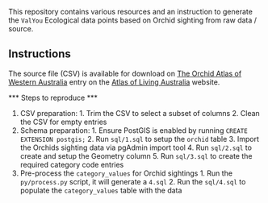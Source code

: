 This repository contains various resources and an instruction to generate the `ValYou`
Ecological data points based on Orchid sighting from raw data / source.

Instructions
------------
The source file (CSV) is available for download on [The Orchid Atlas of Western Australia](http://biocache.ala.org.au/occurrence/search?q=data_resource_uid:dr669)
entry on the [Atlas of Living Australia](http://www.ala.org.au) website.

*** Steps to reproduce ***
  1. CSV preparation:
    1. Trim the CSV to select a subset of columns
    2. Clean the CSV for empty entries
  2. Schema preparation:
    1. Ensure PostGIS is enabled by running `CREATE EXTENSION postgis;` 
    2. Run `sql/1.sql` to setup the `orchid` table
    3. Import the Orchids sighting data via pgAdmin import tool
    4. Run `sql/2.sql` to create and setup the Geometry column
    5. Run `sql/3.sql` to create the required category code entries
  3. Pre-process the `category_values` for Orchid sightings
    1. Run the `py/process.py` script, it will generate a `4.sql`
    2. Run the `sql/4.sql` to populate the `category_values` table with the data